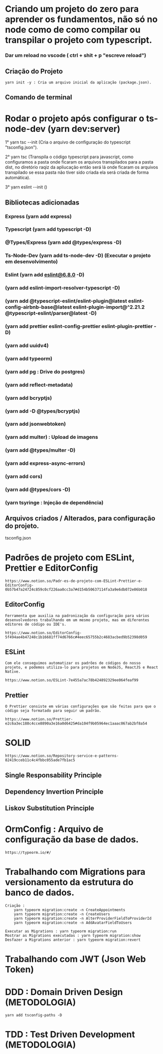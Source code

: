 #   Criando um projeto do zero para aprender os fundamentos, não só no node como de como compilar ou transpilar o projeto com typescript.

### Dar um reload no vscode ( ctrl + shit + p "escreve reload")

##  Criação do Projeto

    yarn init -y : Cria um arquivo inicial da aplicação (package.json).


##  Comando de terminal

#   Rodar o projeto após configurar o ts-node-dev (yarn dev:server)

1° yarn tsc --init (Cria o arquivo de configuração do typescript "tsconfig.json").

2° yarn tsc (Transpila o código typescript para javascript, como configuramos a pasta onde ficaram os arquivos transpilados para a pasta dist, no diretório raqiz da apliucação então será lá onde ficaram os arquivos transpilado se essa pasta não tiver sido criada ela será criada de forma automática).

3° yarn eslint --init ()

##  Bibliotecas adicionadas

### Express         (yarn add express)
### Typescript      (yarn add typescript -D)
### @Types/Express  (yarn add @types/express -D)
### Ts-Node-Dev     (yarn add ts-node-dev -D)   (Executar o projeto em desenvolvimento)
### Eslint          (yarn add eslint@6.8.0 -D)
###                 (yarn add eslint-import-resolver-typescript -D)
###                 (yarn add @typescript-eslint/eslint-plugin@latest eslint-config-airbnb-base@latest eslint-plugin-import@^2.21.2 @typescript-eslint/parser@latest -D)
###                 (yarn add prettier eslint-config-prettier eslint-plugin-prettier -D)
###                 (yarn add uuidv4)
###                 (yarn add typeorm)
###                 (yarn add pg : Drive do postgres)
###                 (yarn add reflect-metadata)
###                 (yarn add bcryptjs)
###                 (yarn add -D @types/bcryptjs)
###                 (yarn add jsonwebtoken)
###                 (yarn add multer) : Upload de imagens
###                 (yarn add  @types/multer  -D)
###                 (yarn add express-async-errors)
###                 (yarn add cors)
###                 (yarn add @types/cors -D)
###                 (yarn tsyringe : Injeção de dependência)

##  Arquivos criados / Alterados, para configuração do projeto.

tsconfig.json


#   Padrões de projeto com ESLint, Prettier e EditorConfig

    https://www.notion.so/Padr-es-de-projeto-com-ESLint-Prettier-e-EditorConfig-0b57b47a24724c859c0cf226aa0cc3a7#d154b50637114fa3a9e6db072e06b018

##  EditorConfig

    Ferramenta que auxilia na padronização da configuração para vários desenvolvedores trabalhando em um mesmo projeto, mas em diferentes editores de código ou IDE's.

    https://www.notion.so/EditorConfig-5f494ae4b47248c1b16681ff74d6766c#4eec65755b2c4683acbed9b52398d059

##  ESLint

    Com ele conseguimos automatizar os padrões de códigos do nosso projeto, e podemos utiliza-lo para projetos em NodeJS, ReactJS e React Native.

    https://www.notion.so/ESLint-7e455a7ac78b424892329ee064feaf99


##  Prettier
    O Prettier consiste em várias configurações que são feitas para que o código seja formatado para seguir um padrão.

    https://www.notion.so/Prettier-e2c6a3ec188c4cce8890a3e16a0d6425#da104f9b05964ec1aaac067ab2bf8a54


#   SOLID
    https://www.notion.so/Repository-service-e-patterns-82419cceb11c4c4fbbc055ade7fb1ac5

##  Single Responsability Principle
##  Dependency Invertion Principle
##  Liskov Substitution Principle


#   OrmConfig : Arquivo de configuração da base de dados.


    https://typeorm.io/#/

#   Trabalhando com Migrations para versionamento da estrutura do banco de dados.

    Criação :
        yarn typeorm migration:create -n CreateAppointments
        yarn typeorm migration:create -n CreateUsers
        yarn typeorm migration:create -n AlterProviderFieldToProviderId
        yarn typeorm migration:create -n AddAvatarFieldToUsers

    Executar as Migrations : yarn typeorm migration:run
    Mostrar as Migrations executadas : yarn typeorm migration:show
    Desfazer a Migrations anterior : yarn typeorm migration:revert


#   Trabalhando com JWT (Json Web Token)


#   DDD     :   Domain Driven Design (METODOLOGIA)

    yarn add tsconfig-paths -D

#   TDD     :   Test Driven Development (METODOLOGIA)
